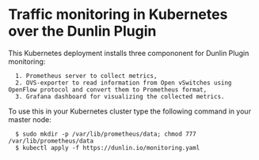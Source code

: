 # Traffic monitoring in Kubernetes over the Dunlin Plugin

This Kubernetes deployment installs three compononent for Dunlin Plugin monitoring:

      1. Prometheus server to collect metrics,
      2. OVS-exporter to read information from Open vSwitches using OpenFlow protocol and convert them to Prometheus format,
      3. Grafana dashboard for visualizing the collected metrics.

To use this in your Kubernetes cluster type the following command in your master node:

      $ sudo mkdir -p /var/lib/prometheus/data; chmod 777 /var/lib/prometheus/data
      $ kubectl apply -f https://dunlin.io/monitoring.yaml
      
      
